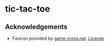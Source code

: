# tic-tac-toe

## Acknowledgements

- Favicon provided by [game-icons.net](https://game-icons.net/). [License](https://creativecommons.org/licenses/by/3.0/)
